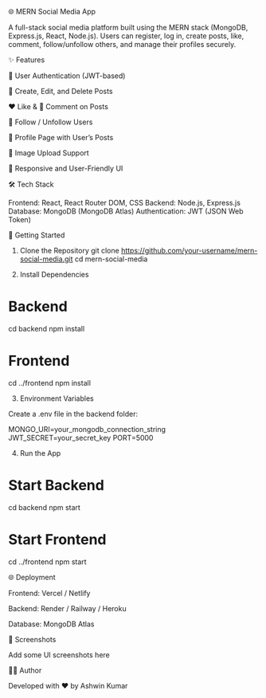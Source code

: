 🌐 MERN Social Media App

A full-stack social media platform built using the MERN stack (MongoDB, Express.js, React, Node.js). Users can register, log in, create posts, like, comment, follow/unfollow others, and manage their profiles securely.

✨ Features

🔑 User Authentication (JWT-based)

📝 Create, Edit, and Delete Posts

❤️ Like & 💬 Comment on Posts

👥 Follow / Unfollow Users

📄 Profile Page with User’s Posts

📸 Image Upload Support

📱 Responsive and User-Friendly UI

🛠️ Tech Stack

Frontend: React, React Router DOM, CSS
Backend: Node.js, Express.js
Database: MongoDB (MongoDB Atlas)
Authentication: JWT (JSON Web Token)

🚀 Getting Started
1. Clone the Repository
git clone https://github.com/your-username/mern-social-media.git
cd mern-social-media

2. Install Dependencies
# Backend
cd backend
npm install

# Frontend
cd ../frontend
npm install

3. Environment Variables

Create a .env file in the backend folder:

MONGO_URI=your_mongodb_connection_string
JWT_SECRET=your_secret_key
PORT=5000

4. Run the App
# Start Backend
cd backend
npm start

# Start Frontend
cd ../frontend
npm start

🌐 Deployment

Frontend: Vercel / Netlify

Backend: Render / Railway / Heroku

Database: MongoDB Atlas

📸 Screenshots

Add some UI screenshots here

👨‍💻 Author

Developed with ❤️ by Ashwin Kumar
